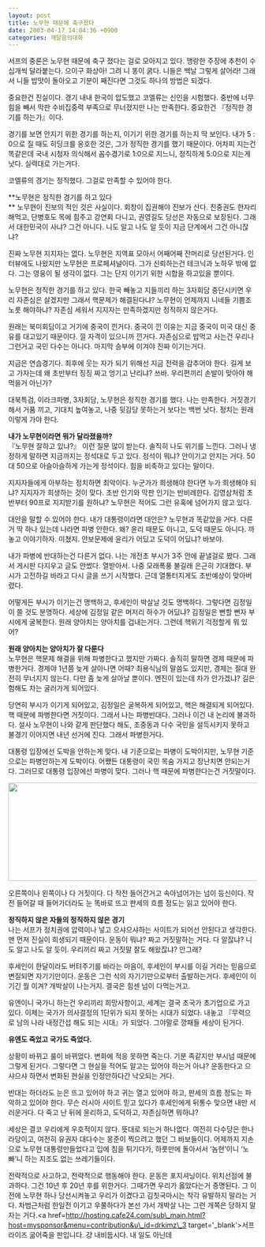 ```yaml
---
layout: post
title: 노무현 때문에 축구졌다
date: 2003-04-17 14:04:36 +0900
categories: 깨달음의대화
---
```

서프의 중론은 노무현 때문에 축구 졌다는 걸로 모아지고 있다. 맹랑한 주장에 추천이 수십개씩 달라붙는다. 으이구 화상아! 그려 니 똥이 굵다. 니들은 백날 그렇게 살어라! 그래서 니들 밥맛이 돌아오고 기분이 째진다면 그것도 하나의 방법은 되겠다. 

중요한건 진실이다. 경기 내내 한국이 압도했고 코엘류는 신인을 시험했다. 중반에 너무 힘을 빼서 막판 수비집중력 부족으로 무너졌지만 나는 만족한다. 중요한건 『정직한 경기를 하는가』이다. 

경기를 보면 안지기 위한 경기를 하는지, 이기기 위한 경기를 하는지 딱 보인다. 내가 5 : 0으로 질 때도 히딩크를 옹호한 것은, 그가 정직한 경기를 했기 때문이다. 어차피 지는건 똑같은데 국내 시청자 의식해서 꼼수경기로 1:0으로 지느니, 정직하게 5:0으로 지는게 낫다. 실력대로 가는거다. 

코엘류의 경기는 정직했다. 그걸로 만족할 수 있어야 한다. 

**노무현은 정직한 경기를 하고 있다  
** 노무현이 진보의 적인 것은 사실이다. 회창이 집권해야 진보가 산다. 진중권도 한자리 해먹고, 단병호도 목에 힘주고 강연회 다니고, 권영길도 당선은 자동으로 보장된다. 그래서 대한민국이 사냐? 그건 아니다. 니도 알고 나도 알 듯이 지금 단계에서 그건 아니잖냐?

진짜 노무현 지지자는 없다. 노무현은 지역표 모아서 어째어째 잔머리로 당선된거다. 인터뷰에도 나왔지만 노무현은 프로페셔널이다. 그가 신뢰하는건 테크닉과 노하우 밖에 없다. 그는 영웅이 될 생각이 없다. 그는 단지 이기기 위한 시합을 하고있을 뿐이다. 

노무현은 정직한 경기를 하고 있다. 한국 빼놓고 지들끼리 하는 3자회담 중단시키면 우리 자존심은 살겠지만 그래서 핵문제가 해결된다냐? 노무현이 언제까지 니네들 기쁨조 노릇 해야하냐? 자존심 세워서 지지자는 만족하겠지만 정직하지 않은거다. 

원래는 북미회담이고 거기에 중국이 낀거다. 중국이 낀 이유는 지금 중국이 미국 대신 중유를 대고있기 때문이다. 낄 자격이 있으니까 낀거다. 자존심으로 밥먹고 사는건 우리나 그런거고 국민 다수는 아니다. 마지막 승부에 이겨야 진짜 이기는거다. 

지금은 연습경기다. 최후에 웃는 자가 되기 위해선 지금 전력을 감추어야 한다. 길게 보고 가자는데 왜 초반부터 징징 짜고 엉기고 난리냐? 쓰바. 우리편끼리 손발이 맞아야 해먹을거 아닌가? 

대북특검, 이라크파병, 3자회담, 노무현은 정직한 경기를 했다. 나는 만족한다. 거짓경기 해서 거품 끼고, 기대치 높여놓고, 나중 뒷감당 못하는거 보다는 백번 낫다. 정치는 원래 이렇게 가야 한다. 

**내가 노무현이라면 뭐가 달라졌을까?**  
『노무현 잘하고 있냐?』 이런 질문 많이 받는다. 솔직히 나도 위기를 느낀다. 그러나 냉정하게 말하면 지금까지는 정석대로 두고 있다. 정석이 뭐냐? 안이기고 안지는 거다. 50 대 50으로 아슬아슬하게 가는게 정석이다. 힘을 비축하고 있다는 말이다. 

지지자들에게 아부하는 정치하면 최악이다. 누군가가 희생해야 한다면 누가 희생해야 되냐? 지지자가 희생하는 것이 맞다. 초반 인기와 막판 인기는 반비례한다. 김영삼처럼 초반부터 90프로 지지받기를 원하냐? 노무현은 적어도 그런 유혹에 넘어가지 않고 있다. 

대안을 말할 수 있어야 한다. 내가 대통령이라면 대안은? 노무현과 똑같았을 거다. 다른거 딱 하나 있는데 나라면 파병 안한다. 왜? 윤리 때문도 아니고, 도덕 때문도 아니다. 까놓고 이야기하자. 미쳤지. 안보문제에 윤리가 어딨고 도덕이 어딨냐? 바보야.

내가 파병에 반대하는건 다른거 없다. 나는 개전초 부시가 3주 안에 끝낼걸로 봤다. 그래서 게시판 다지우고 글도 안썼다. 열받아서. 나중 모래폭풍 불길래 은근히 기대했다. 부시가 고전하길 바라고 다시 글을 쓰기 시작했다. 근데 열통터지게도 초반예상이 맞아버렸다. 

어떻게든 부시가 이기는건 명백하고, 후세인이 박살날 것도 명백하다. 그렇다면 김정일이 쫄 것도 분명하다. 세상에 김정일 같은 머저리 하수가 어딨냐? 김정일은 뻔할 뻔자 부시에게 굴복한다. 원래 양아치는 양아치를 겁내는거다. 그런데 핵위기 걱정할게 뭐 있어?

**원래 양아치는 양아치가 잘 다룬다**  
노무현은 핵문제 해결을 위해 파병한다고 했지만 가짜다. 솔직히 말하면 경제 때문에 파병한거다. 경제야 1년쯤 늦게 살아나면 어때? 최용식님의 말씀도 있지만, 경제는 절대 완전히 무너지지 않는다. 다만 좀 늦게 살아날 뿐이다. 엔진이 있는데 차가 안가겠냐? 길은 험해도 차는 굴러가게 되어있다. 

당연히 부시가 이기게 되어있고, 김정일은 굴복하게 되어있고, 핵은 해결되게 되어있다. 핵 때문에 파병한다면 거짓이다. 그래서 나는 파병반대다. 그러나 이건 내 논리에 불과하다. 설사 노무현이 나와 같게 판단했다 해도, 조중동과 다수 국민을 설득시키지 못하고 불경기 이어지면 내년 선거에 진다. 그래서 파병한거다. 

대통령 입장에선 도박을 안하는게 맞다. 내 기준으로는 파병이 도박이지만, 노무현 기준으로는 파병안하는게 도박이다. 어쨌든 대통령이 국민 목숨 가지고 장난치면 안되는거다. 그러므로 대통령 입장에선 파병이 맞다. 그러나 핵 때문에 파병한다는건 거짓말이다. 

<img src="http://drkimz.com/technote/board/private/upimg/1050554025.JPG" width="550" height="199" border="0" />

오른쪽이나 왼쪽이나 다 거짓이다. 다 작전 들어간거고 속아넘어가는 넘이 등신이다. 작전 들어갈 때 들어가더라도 눈 똑바로 뜨고 판세의 흐름 정도는 읽고 있어야 한다. 

**정직하지 않은 자들의 정직하지 않은 경기**  
나는 서프가 정치권에 압력이나 넣고 으샤으샤하는 사이트가 되어선 안된다고 생각한다. 맨 먼저 진실이 희생되기 때문이다. 운동이 뭐냐? 짜고 거짓말하는 거다. 다 알잖냐? 니도 알고 나도 알 듯이. 우리끼리 짜고 거짓말 잘도 해왔잖냐? 안그래?

후세인이 한달이라도 버텨주기를 바라는 마음이, 후세인이 부시를 이길 거라는 믿음으로 변질되면 자기기만이다. 운동은 그런 식의 자기기만으로부터 출발하는거다. 후세인이 이기긴 뭘 이겨? 개박살이 나는거지. 결국은 힘센 넘이 다먹는거고.

유엔이니 국가니 하는건 우리끼리 희망사항이고, 세계는 결국 초국가 초기업으로 가고 있다. 이제는 국가가 의사결정의 1단위가 되지 못하는 시대가 되었다. 내놓고 『무력으로 남의 나라 내정간섭 해도 되는 시대』가 되었다. 그야말로 깡패들 세상이 된거다. 

**유엔도 죽었고 국가도 죽었다.**
  
상황이 바뀌고 룰이 바뀌었다. 변화에 적응 못하면 죽는다. 기분 족같지만 부시넘 때문에 그렇게 된거다. 그렇다면 그 현실을 적어도 알고는 있어야 하는거 아냐? 운동한다고 으샤으샤 하면서 변화된 현실을 인정안하다간 낙오되는 거다. 

반대는 하더라도 눈은 뜨고 있어야 하고 귀는 열고 있어야 하고, 판세의 흐름 정도는 파악하고 있어야 한다. 무슨 러시아 사이트 믿고 있다가 후세인에게 뒤통수 맞으면 내만 서러운거다. 다 죽고 난 뒤에 윤리하고, 도덕하고, 자존심하면 뭐하냐?

세상은 결코 우리에게 우호적이지 않다. 뜻대로 되는거 하나없다. 여전히 다수당은 한나라당이고, 여전히 유권자 대다수는 몽준이 찍으려고 했던 그 바보들이다. 어제까지 지손으로 노무현 대통령만들었다고 입에 침을 튀기다가, 하룻만에 돌아서서 ‘놈현’이니 ‘노빠’니 하는 지조도 없는 쓰레기들이다.

전략적으로 사고하고, 전략적으로 행동해야 한다. 운동은 포지셔닝이다. 위치선점에 불과하다. 그건 10년 후 20년 후를 위한거다. 그때가면 우리가 옳았다는거 증명된다. 그 이전에 노무현 하나 당선시켜놓고 우리가 이겼다고 김칫국마시는 착각 유발하지 말라는 거다. 차범근처럼 한일전 이기고 우쭐하다가 본선 가서 개박살 나는 그런 개쪽은 당하지 말자는 거다.<a href=http://hosting.cafe24.com/sub\_main.html?host=mysponsor&menu=contribution&u\_id=drkimz\_3 target='\_blank'>서프라이즈 굶어죽을 판입니다. 걍 내비둡시다. 내 일도 아닌데</a>